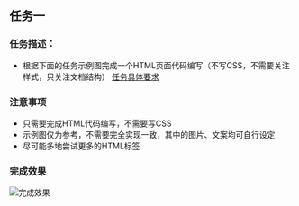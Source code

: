 ## 任务一
### 任务描述：
- 根据下面的任务示例图完成一个HTML页面代码编写（不写CSS，不需要关注样式，只关注文档结构）
[任务具体要求](http://ife.baidu.com/course/detail/id/90)
### 注意事项
- 只需要完成HTML代码编写，不需要写CSS
- 示例图仅为参考，不需要完全实现一致，其中的图片、文案均可自行设定
- 尽可能多地尝试更多的HTML标签
### 完成效果
![完成效果](https://moneylq.github.io/Baidu_IFE/%E5%B0%8F%E8%96%87%E8%AF%BE%E5%A0%82/task_1/)
